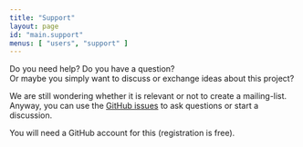 ```yaml
---
title: "Support"
layout: page
id: "main.support"
menus: [ "users", "support" ]
---
```


Do you need help? Do you have a question?  
Or maybe you simply want to discuss or exchange ideas about this project?

We are still wondering whether it is relevant or not to create a mailing-list.  
Anyway, you can use the [GitHub issues](https://github.com/roboconf/roboconf/issues) to ask questions or start a discussion.

You will need a GitHub account for this (registration is free).

